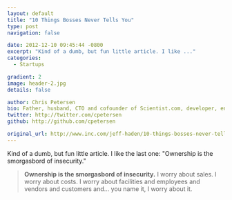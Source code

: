 ```yaml
---
layout: default
title: "10 Things Bosses Never Tells You"
type: post
navigation: false

date: 2012-12-10 09:45:44 -0800
excerpt: "Kind of a dumb, but fun little article. I like ..."
categories:
  - Startups

gradient: 2
image: header-2.jpg
details: false

author: Chris Petersen
bio: Father, husband, CTO and cofounder of Scientist.com, developer, entrepreneur and technologist.
twitter: http://twitter.com/cpetersen
github: http://github.com/cpetersen

original_url: http://www.inc.com/jeff-haden/10-things-bosses-never-tell-employees.html
---
```



Kind of a dumb, but fun little article. I like the last one: "Ownership is the smorgasbord of insecurity."

 >  __Ownership is the smorgasbord of insecurity.__ I worry about sales. I worry about costs. I worry about facilities and employees and vendors and customers and… you name it, I worry about it.

